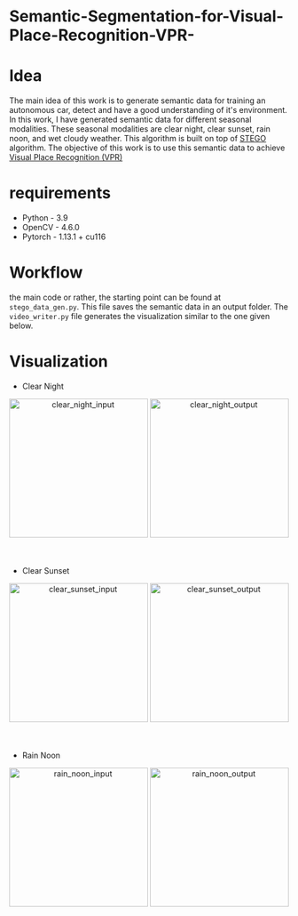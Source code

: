 # Semantic-Segmentation-for-Visual-Place-Recognition-VPR-

# Idea
The main idea of this work is to generate semantic data for training an autonomous car, detect and have a good understanding of it's environment. In this work, I have generated semantic data for different seasonal modalities. These seasonal modalities are clear night, clear sunset, rain noon, and wet cloudy weather. This algorithm is built on top of [STEGO](https://github.com/mhamilton723/STEGO) algorithm. The objective of this work is to use this semantic data to achieve [Visual Place Recognition (VPR)](https://arxiv.org/abs/2303.03281)

# requirements
- Python - 3.9
- OpenCV - 4.6.0
- Pytorch - 1.13.1 + cu116

# Workflow
the main code or rather, the starting point can be found at `stego_data_gen.py`. This file saves the semantic data in an output folder. The `video_writer.py` file generates the visualization similar to the one given below.

# Visualization
 - Clear Night 
<div align = "center">
<img src="https://github.com/Taarun-Srinivas/Semantic-Segmentation-for-Visual-Place-Recognition-VPR-/assets/52371207/95683482-b9a2-4344-abad-48d021cf1016" width="250" height = "250" alt="clear_night_input">
<img src="https://github.com/Taarun-Srinivas/Semantic-Segmentation-for-Visual-Place-Recognition-VPR-/assets/52371207/a67697b1-9598-4ab3-b787-1446e7db82c8" width="250" height = "250" alt="clear_night_output">
</div>
<br></br>

- Clear Sunset
<div align = "center">
<img src="https://github.com/Taarun-Srinivas/Semantic-Segmentation-for-Visual-Place-Recognition-VPR-/assets/52371207/f50786f0-60d8-49bf-9918-974a73961e96" width="250" height = "250" alt="clear_sunset_input">
<img src="https://github.com/Taarun-Srinivas/Semantic-Segmentation-for-Visual-Place-Recognition-VPR-/assets/52371207/a6aa0a11-dc98-4756-b0a2-aaae106749aa" width="250" height = "250" alt="clear_sunset_output">
</div>
<br></br>

- Rain Noon
<div align = "center">
<img src="https://github.com/Taarun-Srinivas/Semantic-Segmentation-for-Visual-Place-Recognition-VPR-/assets/52371207/39349aae-fae6-4f80-b50e-dbe58636e0d7" width="250" height = "250" alt="rain_noon_input">
<img src="https://github.com/Taarun-Srinivas/Semantic-Segmentation-for-Visual-Place-Recognition-VPR-/assets/52371207/377d5ab4-bdf9-49d5-b8f3-4eb3e7767a06" width="250" height = "250" alt="rain_noon_output">
</div>
<br></br>
